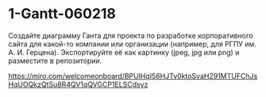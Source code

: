 # 1-Gantt-060218

Создайте диаграмму Ганта для проекта по разработке корпоративного сайта для какой-то компании или организации (например, для РГПУ им. А. И. Герцена). Экспортируйте её как картинку (jpeg, jpg или png) и разместите в репозитории. 

https://miro.com/welcomeonboard/BPUlHqI56HJTv0ktoSvaH291MTUFChJsHqUOQkzQtSu8R4QV1qQVGCP1ELSCdsyz

